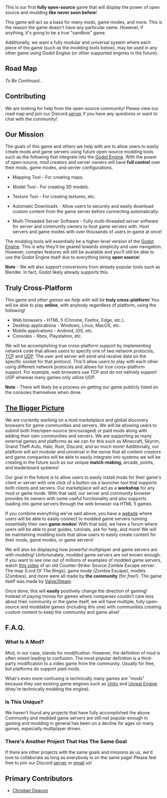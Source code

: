 This is our first **fully open-source** game that will display the power of open source and modding **like never seen before**!

This game will act as a base for many mods, game modes, and more. This is the reason the game doesn't have any particular name. However, if anything, it's going to be a true "sandbox" game.

Additionally, we want a fully modular and universal system where each piece of the game (such as the modding tools below), may be used in any other game using Godot Engine (or other supported engines in the future).

## Road Map
*To Be Continued...*

## Contributing
We are looking for help from the open-source community! Please view our road map and join our Discord [server](https://discord.moddingcommunity.com/) if you have any questions or want to chat with the community!

## Our Mission
The goals of this game and others we help with are to allow users to easily create mods and game servers using future open-source modding tools such as the following that integrate into the [Godot Engine](http://godotengine.org/). With the power of open-source, mod creators and server owners will have **full control** over their mods, game modes, and server configurations.

* Mapping Tool - For creating maps.
* Model Tool - For creating 3D models.
* Texture Tool - For creating textures, etc.

* Automatic Downloads - Allow users to securely and easily download custom content from the game server before connecting automatically.
* Multi-Threaded Server Software - Fully multi-threaded server software for server and community owners to host game servers with. Host servers and game modes with over thousands of users in-game at once!

The modding tools will essentially be a higher-level version of the [Godot Engine](http://godotengine.org/). This is why they'll be geared towards simplicity and user navigation. However, complex features will still be available and you'll still be able to use the Godot Engine itself due to everything being **open source**!

**Note** - We will also support conversions from already popular tools such as Blender. In fact, Godot likely already supports this.

## Truly Cross-Platform
This game *and other games we help with* will be **truly cross-platform**! You will be able to play **online**, with anybody regardless of platform, using the following!

* Web browsers - HTML 5 (Chrome, Firefox, Edge, etc.).
* Desktop applicationa - Windows, Linux, MacOS, etc.
* Mobile applications - Android, iOS, etc.
* Consoles - Xbox, Playstation, etc.

We will be accomplishing true cross-platform support by implementing network code that allows users to specify one of two network protocols, [TCP](https://www.fortinet.com/resources/cyberglossary/tcp-ip) and [UDP](https://en.wikipedia.org/wiki/User_Datagram_Protocol). The user and server will send and receive data on the specific socket for that protocol. This'll allow users to play with each other using different network protocols and allows for true cross-platform support. For example, web browsers use TCP and do not natively support UDP whereas many games only utilize UDP. 

**Note** - There will likely be a process on getting our game publicly listed on the consoles themselves when done.

## [The Bigger Picture](https://moddingcommunity.com/about)
We are currently working on a mod marketplace and global discovery browsers for game communities and servers. We will be allowing users to submit both free/open-source (encouraged) or paid mods along with adding their own communities and servers. We are supporting as many external games and platforms as we can for this such as Minecraft, Skyrim, Grand Theft Auto, Halo, Rust, Discord, and so much more! Additionally, our platform will act modular and universal in the sense that all content creators and game companies will be able to easily integrate into systems we will be creating in the future such as our unique **match-making**, arcade, points, and leaderboard systems!

Our goal in the future is to allow users to easily install mods for their game's client or server with one click of a button via a launcher tool that supports both clients and servers. Our marketplace will act as a **workshop** for any mod or game mode. With that said, our server and community browser provides its owners with some useful functionality and also supports loading into game servers through the web browser via HTML 5 games.

If you combine everything we've said above, you have a [website](https://moddingcommunity.com/) where users will be able to easily connect to modded game servers running essentially their own **game modes**! With that said, we have a forum where users will be able to post guides, tutorials, ask for help, and more! We will be maintaining modding tools that allow users to easily create content for their mods, game modes, or game servers!

We will also be displaying how powerful multiplayer and game servers are with modding! Unfortunately, modded game servers are not known enough. If you want to see one out of millions of examples of modded game servers, watch [this video](https://www.youtube.com/watch?v=mW4EhWVaxVw) of an old Counter-Strike: Source Zombie Escape server. The map (Lord Of The Rings), game mode (Zombie Escape), models (Zombies), and more were all made by **the community** (for *free*!). The game itself was made by [Valve/Steam](http://valvesoftware.com/).

Once done, this will **easily** positively change the direction of gaming! Instead of paying money for games where companies couldn't care less about their community or the game itself, we will have multiple, fully open-source and moddable games (including this one) with communities creating custom content to keep the community and game alive!

## F.A.Q.
### What Is A Mod?
Mod, in our case, stands for *modification*. However, the definition of mod is often mixed leading to confusion. The most popular definition is a third-party modification to a video game from the community. Usually for free, but platforms do support paid mods.

What's even more confusing is technically many games are "mods" because they use existing game engines such as [Unity](https://unity.com/) and [Unreal Engine](https://www.unrealengine.com/en-US) (they're technically modding the engine).

### Is This Unique?
We haven't found any projects that have fully accomplished the above. Community and modded game servers are still not popular enough in gaming and modding in general has been on a decline for ages on many games, especially multiplayer driven.

### There's Another Project That Has The Same Goal
If there are other projects with the same goals and missions as us, we'd love to collaborate as long as everybody is on the same page! Please feel free to join our Discord [server](https://discord.moddingcommunity.com/) or [email](mailto://modcommunity.business@gmail.com) us!

## Primary Contributors
* [Christian Deacon](https://github.com/)
